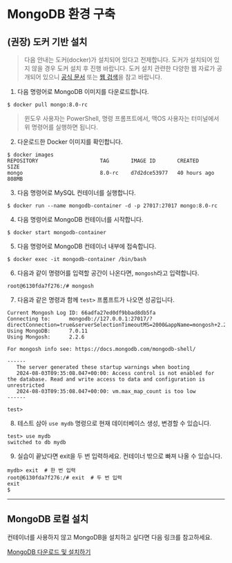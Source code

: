 # MongoDB 환경 구축

## (권장) 도커 기반 설치

> 다음 안내는 도커(docker)가 설치되어 있다고 전제합니다. 도커가 설치되어 있지 않을 경우 도커 설치 후 진행 바랍니다. 도커 설치 관련한 다양한 웹 자료가 공개되어 있으니 [공식 문서](https://docs.docker.com/engine/install/) 또는 [웹 검색](https://www.google.com/search?q=%EB%8F%84%EC%BB%A4+%EC%84%A4%EC%B9%98)을 참고 바랍니다.


1. 다음 명령어로 MongoDB 이미지를 다운로드합니다.

```
$ docker pull mongo:8.0-rc
```

> 윈도우 사용자는 PowerShell, 명령 프롬프트에서, 맥OS 사용자는 터미널에서 위 명령어를 실행하면 됩니다. 

2. 다운로드한 Docker 이미지를 확인합니다.

```
$ docker images
REPOSITORY                    TAG       IMAGE ID       CREATED        SIZE
mongo                         8.0-rc    d7d2dce53977   40 hours ago   808MB
```

3. 다음 명령어로 MySQL 컨테이너를 실행합니다. 

```
$ docker run --name mongodb-container -d -p 27017:27017 mongo:8.0-rc
```

4. 다음 명령어로 MongoDB 컨테이너를 시작합니다.

```
$ docker start mongodb-container
```

5. 다음 명령어로 MongoDB 컨테이너 내부에 접속합니다.

```
$ docker exec -it mongodb-container /bin/bash
```

6. 다음과 같이 명령어를 입력할 공간이 나온다면, `mongosh`라고 입력합니다. 


```
root@6130fda7f276:/# mongosh
```

7. 다음과 같은 명령과 함께 `test>` 프롬프트가 나오면 성공입니다.

``` 
Current Mongosh Log ID:	66adfa27ed0df9bbad8db5fa
Connecting to:		mongodb://127.0.0.1:27017/?directConnection=true&serverSelectionTimeoutMS=2000&appName=mongosh+2.2.6
Using MongoDB:		7.0.11
Using Mongosh:		2.2.6

For mongosh info see: https://docs.mongodb.com/mongodb-shell/

------
   The server generated these startup warnings when booting
   2024-08-03T09:35:08.047+00:00: Access control is not enabled for the database. Read and write access to data and configuration is unrestricted
   2024-08-03T09:35:08.047+00:00: vm.max_map_count is too low
------

test>
```

8. 테스트 삼아 `use mydb` 명령으로 현재 데이터베이스 생성, 변경할 수 있습니다.

```
test> use mydb
switched to db mydb
```

9. 실습이 끝났다면 exit을 두 번 입력하세요. 컨테이너 밖으로 빠져 나올 수 있습니다. 

```
mydb> exit  # 한 번 입력
root@6130fda7f276:/# exit  # 두 번 입력
exit
$ 
```

---

## MongoDB 로컬 설치

컨테이너를 사용하지 않고 MongoDB을 설치하고 싶다면 다음 링크를 참고하세요.

[MongoDB 다운로드 및 설치하기](https://www.mongodb.com/ko-kr/docs/manual/installation/) 

